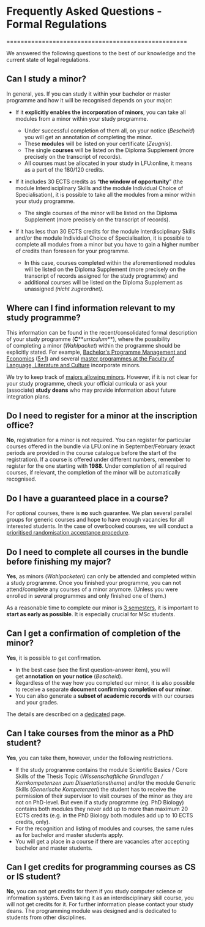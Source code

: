# Frequently Asked Questions - Formal Regulations
===================================================

We answered the following questions to the best of our knowledge and the current state of legal regulations.

## Can I study a minor?

In general, yes. If you can study it within your bachelor or master programme and how it will be recognised depends on your major:

*   If it **explicitly enables the incorporation of minors**, you can take all modules from a minor within your study programme.
    *   Under successful completion of them all, on your notice (_Bescheid_) you will get an annotation of completing the minor.
    *   These **modules** will be listed on your certificate (_Zeugnis_). 
    *   The single **courses** will be listed on the Diploma Supplement (more precisely on the transcript of records).
    *   All courses must be allocated in your study in LFU:online, it means as a part of the 180/120 credits.

*   If it includes 30 ECTS credits as “**the window of opportunity**” (the module Interdisciplinary Skills and the module Individual Choice of Specialisation), it is possible to take all the modules from a minor within your study programme.
    *   The single courses of the minor will be listed on the Diploma Supplement (more precisely on the transcript of records).

*   If it has less than 30 ECTS credits for the module Interdisciplinary Skills and/or the module Individual Choice of Specialisation, it is possible to complete all modules from a minor but you have to gain a higher number of credits than foreseen for your programme.
    *   In this case, courses completed within the aforementioned modules will be listed on the Diploma Supplement (more precisely on the transcript of records assigned for the study programme) and
    *   additional courses will be listed on the Diploma Supplement as unassigned _(nicht zugeordnet)._

## **Where** can I find information relevant to my study programme?

This information can be found in the recent/consolidated formal description of your study programme (**C****_urriculum_**), where the possibility of completing a minor (_Wahlpacket_) within the programme should be explicitly stated. For example, [Bachelor's Programme Management and Economics](https://www.uibk.ac.at/studium/angebot/ba-wirtschaftswissenschaften/index.html.de) ([5+1](https://www.uibk.ac.at/studium/wirtschaft/bachelor-diplom/wirtschaftswissenschaften/5-1-wirtschaft-plus.html.en)) and several [master programmes at the Faculty of Language, Literature and Culture](https://www.uibk.ac.at/fakultaeten/philologisch_kulturwissenschaftliche/studium/masterstudien.html.en) incorporate minors.

We try to keep track of [majors allowing minors](/auth/RepositoryEntry/4509761609/CourseNode/102325838460997). However, if it is not clear for your study programme, check your official curricula or ask your (associate) **study deans** who may provide information about future integration plans.

## Do I need to register for a minor at the **inscription office?**

**No**, registration for a minor is not required. You can register for particular courses offered in the bundle via LFU:online in September/February (exact periods are provided in the course catalogue before the start of the registration). If a course is offered under different numbers, remember to register for the one starting with **1988**. Under completion of all required courses, if relevant, the completion of the minor will be automatically recognised.  

## Do I have a guaranteed **place** in a course?  

For optional courses, there is **no** such guarantee. We plan several parallel groups for generic courses and hope to have enough vacancies for all interested students. In the case of overbooked courses, we will conduct a [prioritised randomisation acceptance procedure]().

## Do I need to complete all courses in the bundle **before finishing my major**?

**Yes**, as minors (_Wahlpacketen_) can only be attended and completed within a study programme. Once you finished your programme, you can not attend/complete any courses of a minor anymore. (Unless you were enrolled in several programmes and only finished one of them.)

As a reasonable time to complete our minor is [3 semesters](javascript:parent.gotonode(99948063039549)), it is important to **start as early as possible**. It is especially crucial for MSc students. 

## Can I get a **confirmation of completion** of the minor?

**Yes**, it is possible to get confirmation.

*   In the best case (see the first question-answer item), you will get **annotation** **on your notice** (_Bescheid_).
*   Regardless of the way how you completed our minor, it is also possible to receive a separate **document confirming completion of our minor**.
*   You can also generate a **subset of academic records** with our courses and your grades.

The details are described on a [dedicated](javascript:parent.gotonode(104532324374779)) page.

## Can I take courses from the minor as a **PhD student?**

**Yes**, you can take them, however, under the following restrictions. 

*   If the study programme contains the module Scientific Basics / Core Skills of the Thesis Topic (_Wissenschaftliche Grundlagen / Kernkompetenzen zum Dissertationsthema_) and/or the module Generic Skills (_Generische Kompetenzen_) the student has to receive the permission of their supervisor to visit courses of the minor as they are not on PhD-level. But even if a study programme (eg. PhD Biology) contains both modules they never add up to more than maximum 20 ECTS credits (e.g. in the PhD Biology both modules add up to 10 ECTS credits, only).
*   For the recognition and listing of modules and courses, the same rules as for bachelor and master students apply. 
*   You will get a place in a course if there are vacancies after accepting bachelor and master students. 

## Can I get credits for programming courses as **CS** or **IS student**?

**No**, you can not get credits for them if you study computer science or information systems. Even taking it as an interdisciplinary skill course, you will not get credits for it. For further information please contact your study deans. The programming module was designed and is dedicated to students from other disciplines.